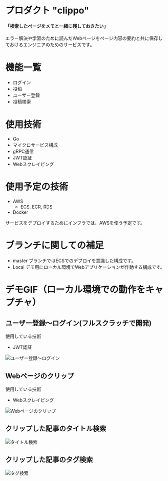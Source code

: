 # プロダクト "clippo" 

#### 「検索したページをメモと一緒に残しておきたい」

エラー解決や学習のために読んだWebページをページ内容の要約と共に保存しておけるエンジニアのためのサービスです。

# 機能一覧

- ログイン
- 投稿
- ユーザー登録
- 投稿検索

# 使用技術

- Go
- マイクロサービス構成
- gRPC通信
- JWT認証
- Webスクレイピング

# 使用予定の技術

- AWS
  - ECS, ECR, RDS
- Docker

サービスをデプロイするためにインフラでは、AWSを使う予定です。

# ブランチに関しての補足

- master ブランチではECSでのデプロイを意識した構成です。
- Local デモ用にローカル環境でWebアプリケーションが作動する構成です。

# デモGIF（ローカル環境での動作をキャプチャ）

## ユーザー登録〜ログイン(フルスクラッチで開発)

使用している技術
- JWT認証

![ユーザー登録〜ログイン](https://github.com/kskumgk63/clippo-go/blob/Local/GIF/clippo-signup-login.gif)

## Webページのクリップ

使用している技術
- Webスクレイピング

![Webページのクリップ](https://github.com/kskumgk63/clippo-go/blob/Local/GIF/clippo-clip.gif)

## クリップした記事のタイトル検索

![タイトル検索](https://github.com/kskumgk63/clippo-go/blob/Local/GIF/clippo-search.gif)

## クリップした記事のタグ検索

![タグ検索](https://github.com/kskumgk63/clippo-go/blob/Local/GIF/clippo-search-tag.gif)
